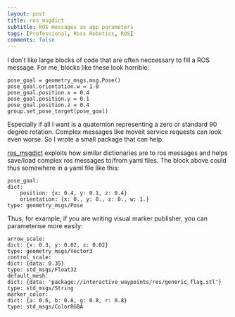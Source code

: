 ```yaml
---
layout: post
title: ros_msgdict
subtitle: ROS messages as app parameters
tags: [Professional, Ross Robotics, ROS]
comments: false
---
```


I don't like large blocks of code that are often neccessary to fill a ROS message. For me, blocks like these look horrible:

```
pose_goal = geometry_msgs.msg.Pose()
pose_goal.orientation.w = 1.0
pose_goal.position.x = 0.4
pose_goal.position.y = 0.1
pose_goal.position.z = 0.4
group.set_pose_target(pose_goal)
```

Especially if all I want is a quaternion representing a zero or standard 90 degree rotation. Complex messages like moveit service requests can look even worse. So I wrote a small package that can help.

[ros_msgdict](https://github.com/JuliusSustarevas/ros_msgdict) exploits how similar dictionaries are to ros messages and helps save/load complex ros messages to/from yaml files. The block above could thus somewhere in a yaml file like this:

```
pose_goal:
dict:
    position: {x: 0.4, y: 0.1, z: 0.4}
    orientation: {x: 0., y: 0., z: 0., w: 1.}
type: geometry_msgs/Pose
```


Thus, for example, if you are writing visual marker publisher, you can parameterise more easily:

```
arrow_scale:
dict: {x: 0.3, y: 0.02, z: 0.02}
type: geometry_msgs/Vector3
control_scale:
dict: {data: 0.35}
type: std_msgs/Float32
default_mesh:
dict: {data: 'package://interactive_waypoints/res/generic_flag.stl'}
type: std_msgs/String
marker_color:
dict: {a: 0.6, b: 0.8, g: 0.8, r: 0.8}
type: std_msgs/ColorRGBA
```
